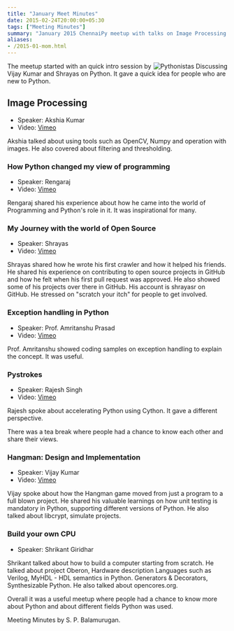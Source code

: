 ```yaml
---
title: "January Meet Minutes"
date: 2015-02-24T20:00:00+05:30
tags: ["Meeting Minutes"]
summary: "January 2015 ChennaiPy meetup with talks on Image Processing and more Python topics."
aliases:
- /2015-01-mom.html
---
```


<a
href="http://photos1.meetupstatic.com/photos/event/3/b/f/7/highres_433875351.jpeg"><img
src="http://photos1.meetupstatic.com/photos/event/3/b/f/7/event_433875351.jpeg"
alt="Pythonistas Discussing" style="float: right"/></a>

The meetup started with an quick intro session by Vijay Kumar and
Shrayas on Python. It gave a quick idea for people who are new to
Python.

## Image Processing

- Speaker: Akshia Kumar
- Video: [Vimeo](https://vimeo.com/album/3253406/video/119148546)

Akshia talked about using tools such as OpenCV, Numpy and operation with images. He
also covered about filtering and thresholding.

### How Python changed my view of programming

- Speaker: Rengaraj
- Video: [Vimeo](https://vimeo.com/album/3253406/video/119403718)

Rengaraj shared his experience about how he came into the world of Programming
and Python's role in it. It was inspirational for many.

### My Journey with the world of Open Source

- Speaker: Shrayas
- Video: [Vimeo](https://vimeo.com/album/3253406/video/119355618)

Shrayas shared how he wrote his first crawler and how it helped his friends. He
shared his experience on contributing to open source projects in GitHub and how
he felt when his first pull request was approved. He also showed some of his
projects over there in GitHub. His account is shrayasr on GitHub. He stressed
on "scratch your itch" for people to get involved.

### Exception handling in Python

- Speaker: Prof. Amritanshu Prasad
- Video: [Vimeo](https://vimeo.com/album/3253406/video/119506004)

Prof. Amritanshu showed coding samples on exception handling to explain the
concept. It was useful.

### Pystrokes

- Speaker: Rajesh Singh
- Video: [Vimeo](https://vimeo.com/album/3253406/video/118873669)

Rajesh spoke about accelerating Python using Cython. It gave a different
perspective.

There was a tea break where people had a chance to know each other and
share their views.

### Hangman: Design and Implementation

- Speaker: Vijay Kumar
- Video: [Vimeo](https://vimeo.com/album/3253406/video/119147267)

Vijay spoke about how the Hangman game moved from just a program to a full
blown project. He shared his valuable learnings on how unit testing is
mandatory in Python, supporting different versions of Python. He also talked
about libcrypt, simulate projects.

### Build your own CPU

- Speaker: Shrikant Giridhar 

Shrikant talked about how to build a computer starting from scratch. He talked
about project Oberon, Hardware description Languages such as Verilog, MyHDL -
HDL semantics in Python. Generators & Decorators, Synthesizable Python. He also
talked about opencores.org.

Overall it was a useful meetup where people had a chance to know more
about Python and about different fields Python was used.

Meeting Minutes by S. P. Balamurugan.
